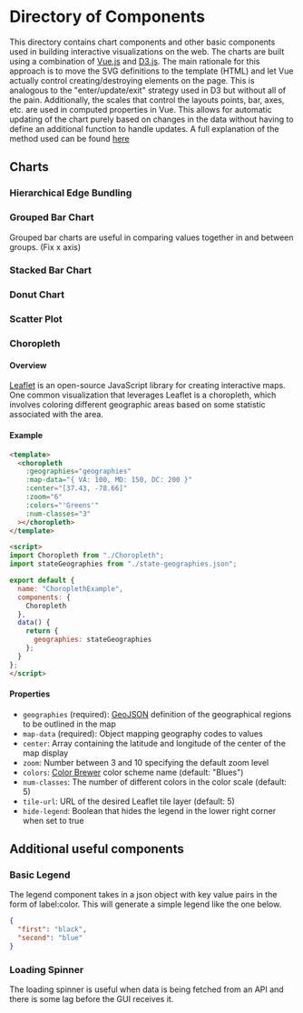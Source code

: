 # Directory of Components

This directory contains chart components and other basic components used in building interactive visualizations on the
web. The charts are built using a combination of [Vue.js](https://vuejs.org/v2/guide/) and [D3.js](https://d3js.org/).
The main rationale for this approach is to move the SVG definitions to the template (HTML) and let Vue actually control
creating/destroying elements on the page. This is analogous to the "enter/update/exit" strategy used in D3 but without
all of the pain. Additionally, the scales that control the layouts points, bar, axes, etc. are used in computed
properties in Vue. This allows for automatic updating of the chart purely based on changes in the data without having to
define an additional function to handle updates. A full explanation of the method used can be
found [here](./rationale.md)

## Charts

### Hierarchical Edge Bundling

<chart-selector :chart="'HierarchicalEdgeBundling'"></chart-selector>

### Grouped Bar Chart

Grouped bar charts are useful in comparing values together in and between groups. (Fix x axis)

<chart-selector :chart="'GroupedBarChart'"></chart-selector>

### Stacked Bar Chart

### Donut Chart

### Scatter Plot

### Choropleth

#### Overview

[Leaflet](https://leafletjs.com/) is an open-source JavaScript library for creating interactive maps. One common 
visualization that leverages Leaflet is a choropleth, which involves coloring different geographic areas based on 
some statistic associated with the area.

#### Example

```html
<template>
  <choropleth
    :geographies="geographies"
    :map-data="{ VA: 100, MD: 150, DC: 200 }"
    :center="[37.43, -78.66]"
    :zoom="6"
    :colors="'Greens'"
    :num-classes="3"
  ></choropleth>
</template>

<script>
import Choropleth from "./Choropleth";
import stateGeographies from "./state-geographies.json";

export default {
  name: "ChoroplethExample",
  components: {
    Choropleth
  },
  data() {
    return {
      geographies: stateGeographies
    };
  }
};
</script>
```

<choropleth-example style="width: 100%; height: 300px"></choropleth-example>

#### Properties

* `geographies` (required): [GeoJSON](https://geojson.org/) definition of the geographical regions to be outlined in the map
* `map-data` (required): Object mapping geography codes to values
* `center`: Array containing the latitude and longitude of the center of the map display
* `zoom`: Number between 3 and 10 specifying the default zoom level
* `colors`: [Color Brewer](https://colorbrewer2.org) color scheme name (default: "Blues")
* `num-classes`: The number of different colors in the color scale (default: 5)
* `tile-url`: URL of the desired Leaflet tile layer (default: 5)
* `hide-legend`: Boolean that hides the legend in the lower right corner when set to true

## Additional useful components

### Basic Legend

The legend component takes in a json object with key value pairs in the form of label:color. This will generate a simple
legend like the one below.

```json
{
  "first": "black",
  "second": "blue"
}
```

<base-legend v-bind:legend-data="{'first': 'black', 'second': 'blue'}"></base-legend>

### Loading Spinner

The loading spinner is useful when data is being fetched from an API and there is some lag before the GUI receives it.

<div style="display: flex; justify-content: center">
<loader-spinning></loader-spinning>
</div>


